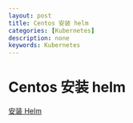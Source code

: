 ```yaml
---
layout: post
title: Centos 安装 helm
categories: [Kubernetes]
description: none
keywords: Kubernetes
---
```


# Centos 安装 helm

[安装 Helm](https://helm.sh/zh/docs/intro/install/)

